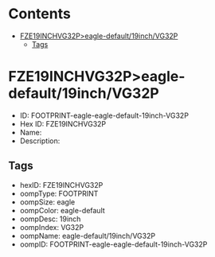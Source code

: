 



Contents
========

* [FZE19INCHVG32P>eagle-default/19inch/VG32P](#fze19inchvg32peagle-default19inchvg32p)
	* [Tags](#tags)

# FZE19INCHVG32P>eagle-default/19inch/VG32P

- ID: FOOTPRINT-eagle-eagle-default-19inch-VG32P
- Hex ID: FZE19INCHVG32P
- Name: 
- Description: 

## Tags

- hexID: FZE19INCHVG32P
- oompType: FOOTPRINT
- oompSize: eagle
- oompColor: eagle-default
- oompDesc: 19inch
- oompIndex: VG32P
- oompName: eagle-default/19inch/VG32P
- oompID: FOOTPRINT-eagle-eagle-default-19inch-VG32P
